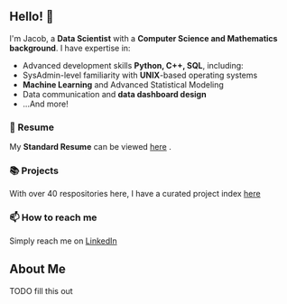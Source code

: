 ## Hello! 👋

I'm Jacob, a **Data Scientist** with a **Computer Science and Mathematics background**. I have expertise in:

* Advanced development skills **Python, C++, SQL**, including:
* SysAdmin-level familiarity with **UNIX**-based operating systems
* **Machine Learning** and Advanced Statistical Modeling 
* Data communication and **data dashboard design**
* ...And more!

### 📁 Resume

My **Standard Resume** can be viewed [here](https://drive.google.com/file/d/1gE-WVyc6kOUrySHWRo8kiIqfeCQYTPBG/view?usp=drive_link) .

### 📚 Projects

With over 40 respositories here, I have a curated project index [here](https://github.com/liddyjacob/Projects-Index/blob/main/README.md)


### 📫 How to reach me

Simply reach me on [LinkedIn](https://www.linkedin.com/in/jacob-liddy-995094157/)

## About Me

TODO fill this out


<!--
**liddyjacob/liddyjacob** is a ✨ _special_ ✨ repository because its `README.md` (this file) appears on your GitHub profile.

Here are some ideas to get you started:

- 🔭 I’m currently working on ...
- 🌱 I’m currently learning ...
- 👯 I’m looking to collaborate on ...
- 🤔 I’m looking for help with ...
- 💬 Ask me about ...
- 📫 How to reach me: ...
- 😄 Pronouns: ...
- ⚡ Fun fact: ...
-->
